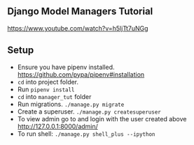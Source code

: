 ## Django Model Managers Tutorial

https://www.youtube.com/watch?v=h5ljTt7uNGg

## Setup

- Ensure you have pipenv installed. https://github.com/pypa/pipenv#installation
- `cd` into project folder.
- Run `pipenv install`
- `cd` into `manager_tut` folder
- Run migrations. `./manage.py migrate`
- Create a superuser. `./manage.py createsuperuser`
- To view admin go to and login with the user created above http://127.0.0.1:8000/admin/
- To run shell: `./manage.py shell_plus --ipython`
